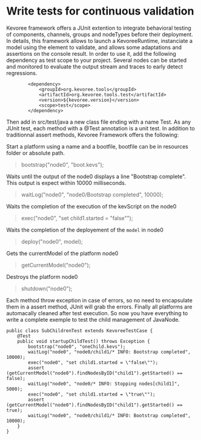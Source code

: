 # Write tests for continuous validation

Kevoree framework offers a JUnit extention to integrate behavioral testing of components, channels, groups and nodeTypes before their deployment. In details, this framework allows to launch a KevoreeRuntime, instanciate a model using the element to validate, and allows some adaptations and assertions on the console result. In order to use it, add the following dependency as test scope to your project. Several nodes can be started and monitored to evaluate the output stream and traces to early detect regressions.

```
        <dependency>
            <groupId>org.kevoree.tools</groupId>
            <artifactId>org.kevoree.tools.test</artifactId>
            <version>${kevoree.version}</version>
            <scope>test</scope>
        </dependency>
```

Then add in src/test/java a new class file ending with a name Test.
As any JUnit test, each method with a @Test annotation is a unit test.
In addition to traditionnal assert methods, Kevoree Framework offers the following:

Start a platform using a name and a bootfile, bootfile can be in resources folder or absolute path.

> bootstrap("node0", "boot.kevs");

Waits until the output of the node0 displays a line "Bootstrap complete". This output is expect within 10000 milliseconds.

> waitLog("node0", "node0/Bootstrap completed", 10000);

Waits the completion of the execution of the kevScript on the node0

> exec("node0", "set child1.started = \"false\"");

Waits the completion of the deployement of the `model` in node0

> deploy("node0", model);

Gets the currentModel of the platform node0

> getCurrentModel("node0");

Destroys the platform node0

> shutdown("node0");

Each method throw exception in case of errors, so no need to encapsulate them in a assert method, JUnit will grab the errors. Finally all platforms are automacally cleaned after test execution. So now you have everything to write a complete exemple to test the child management of JavaNode.

```
public class SubChildrenTest extends KevoreeTestCase {
    @Test
    public void startupChildTest() throws Exception {
        bootstrap("node0", "oneChild.kevs");
        waitLog("node0", "node0/child1/* INFO: Bootstrap completed", 10000);
        exec("node0", "set child1.started = \"false\"");
        assert (getCurrentModel("node0").findNodesByID("child1").getStarted() == false);
        waitLog("node0", "node0/* INFO: Stopping nodes[child1]", 5000);
        exec("node0", "set child1.started = \"true\"");
        assert (getCurrentModel("node0").findNodesByID("child1").getStarted() == true);
        waitLog("node0", "node0/child1/* INFO: Bootstrap completed", 10000);
    }
}
```
